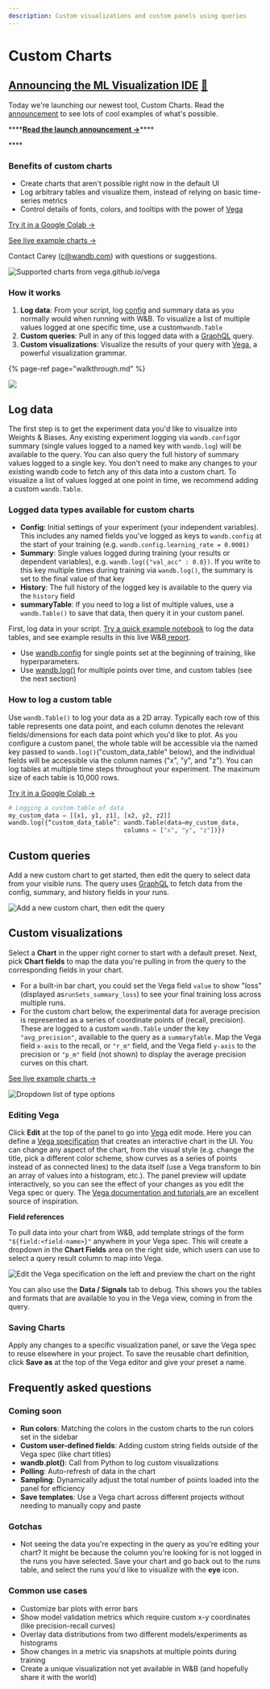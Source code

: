 ```yaml
---
description: Custom visualizations and custom panels using queries
---
```


# Custom Charts

## [Announcing the ML Visualization IDE](https://wandb.ai/wandb/posts/reports/Announcing-the-W-B-Machine-Learning-Visualization-IDE--VmlldzoyNjk3Nzg)  [🎉](https://emojipedia.org/party-popper/)

Today we're launching our newest tool, Custom Charts. Read the [announcement](https://wandb.ai/wandb/posts/reports/Announcing-the-W-B-Machine-Learning-Visualization-IDE--VmlldzoyNjk3Nzg) to see lots of cool examples of what's possible.

\*\*\*\*[**Read the launch announcement →**](https://wandb.ai/wandb/posts/reports/Announcing-the-W-B-Machine-Learning-Visualization-IDE--VmlldzoyNjk3Nzg)\*\*\*\*

\*\*\*\*

### **Benefits of custom charts**

* Create charts that aren't possible right now in the default UI
* Log arbitrary tables and visualize them, instead of relying on basic time-series metrics
* Control details of fonts, colors, and tooltips with the power of [Vega](https://vega.github.io/vega/)

[Try it in a Google Colab →](http://bit.ly/custom-charts-colab)

[See live example charts →](https://app.wandb.ai/demo-team/custom-charts/reports/Custom-Charts--VmlldzoyMTk5MDc)

Contact Carey \(c@wandb.com\) with questions or suggestions.

![Supported charts from vega.github.io/vega](../../../.gitbook/assets/screen-shot-2020-09-09-at-2.18.17-pm.png)

### How it works

1. **Log data**: From your script, log [config](../../../library/config.md) and summary data as you normally would when running with W&B. To visualize a list of multiple values logged at one specific time, use a custom`wandb.Table`
2. **Custom queries**: Pull in any of this logged data with a [GraphQL](https://graphql.org/) query.
3. **Custom visualizations**: Visualize the results of your query with [Vega](https://vega.github.io/vega/), a powerful visualization grammar. 

{% page-ref page="walkthrough.md" %}

![](../../../.gitbook/assets/pr-roc.png)

## Log data

The first step is to get the experiment data you'd like to visualize into Weights & Biases. Any existing experiment logging via `wandb.config`or summary \(single values logged to a named key with `wandb.log`\) will be available to the query. You can also query the full history of summary values logged to a single key. You don't need to make any changes to your existing wandb code to fetch any of this data into a custom chart. To visualize a list of values logged at one point in time, we recommend adding a custom `wandb.Table`.

### **Logged data types available for custom charts**

* **Config**: Initial settings of your experiment \(your independent variables\). This includes any named fields you've logged as keys to `wandb.config` at the start of your training \(e.g. `wandb.config.learning_rate = 0.0001)`
* **Summary**: Single values logged during training \(your results or dependent variables\), e.g. `wandb.log({"val_acc" : 0.8})`. If you write to this key multiple times during training via `wandb.log()`, the summary is set to the final value of that key 
* **History**:  The full history of the logged key is available to the query via the `history` field
* **summaryTable**: If you need to log a list of multiple values, use a `wandb.Table()` to save that data, then query it in your custom panel.

First, log data in your script. [Try a quick example notebook](https://bit.ly/custom-charts-colab) to log the data tables, and see example results in this live W&B[ report](https://app.wandb.ai/demo-team/custom-charts/reports/Custom-Charts--VmlldzoyMTk5MDc).

* Use [wandb.config](../../../library/config.md) for single points set at the beginning of training, like hyperparameters. 
* Use [wandb.log\(\)](../../../library/log.md) for multiple points over time, and custom tables \(see the next section\)

### **How to log a custom table**

Use `wandb.Table()` to log your data as a  2D array. Typically each row of this table represents one data point, and each column denotes the relevant fields/dimensions for each data point which you'd like to plot. As you configure a custom panel, the whole table will be accessible via the named key passed to `wandb.log()`\("custom\_data\_table" below\), and the individual fields will be accessible via the column names \("x", "y", and "z"\). You can log tables at multiple time steps throughout your experiment. The maximum size of each table is 10,000 rows. 

[Try it in a Google Colab →](http://bit.ly/custom-charts-colab)

```python
# Logging a custom table of data
my_custom_data = [[x1, y1, z1], [x2, y2, z2]]
wandb.log({“custom_data_table”: wandb.Table(data=my_custom_data,
                                columns = ["x", "y", "z"])})
```

## Custom queries

Add a new custom chart to get started, then edit the query to select data from your visible runs. The query uses [GraphQL](https://graphql.org/) to fetch data from the config, summary, and history fields in your runs.

![Add a new custom chart, then edit the query](../../../.gitbook/assets/2020-08-28-06.42.40.gif)

## Custom visualizations

Select a **Chart** in the upper right corner to start with a default preset. Next, pick **Chart fields**  to map the data you're pulling in from the query to the corresponding fields in your chart. 

* For a built-in bar chart, you could set the Vega field `value` to show "loss" \(displayed as`runSets_summary_loss`\) to see your final training loss across multiple runs. 
* For the custom chart below, the experimental data for average precision is represented as a series of coordinate points of \(recall, precision\). These are logged to a custom `wandb.Table` under the key `"avg_precision"`, available to the query as a `summaryTable`. Map the Vega field `x-axis` to the recall, or `"r_m"` field, and the Vega field `y-axis` to the precision or `"p_m"` field \(not shown\) to display the average precision curves on this chart.

[See live example charts →](https://app.wandb.ai/demo-team/custom-charts/reports/Custom-Charts--VmlldzoyMTk5MDc)

![Dropdown list of type options](../../../.gitbook/assets/screen-shot-2020-08-28-at-7.00.02-am.png)

### Editing Vega

Click **Edit** at the top of the panel to go into [Vega](https://vega.github.io/vega/) edit mode. Here you can define a [Vega specification](https://vega.github.io/vega/docs/specification/) that creates an interactive chart in the UI.  You can change any aspect of the chart, from the visual style \(e.g. change the title, pick a different color scheme, show curves as a series of points instead of as connected lines\) to the data itself \(use a Vega transform to bin an array of values into a histogram, etc.\). The panel preview will update interactively, so you can see the effect of your changes as you edit the Vega spec or query. The [Vega documentation and tutorials ](https://vega.github.io/vega/)are an excellent source of inspiration.

**Field references**

To pull data into your chart from W&B, add template strings of the form `"${field:<field-name>}"` anywhere in your Vega spec. This will create a dropdown in the **Chart Fields** area on the right side, which users can use to select a query result column to map into Vega.

![Edit the Vega specification on the left and preview the chart on the right](../../../.gitbook/assets/screen-shot-2020-08-28-at-7.04.32-am.png)

You can also use the **Data / Signals** tab to debug. This shows you the tables and formats that are available to you in the Vega view, coming in from the query.

### Saving Charts

Apply any changes to a specific visualization panel, or save the Vega spec to reuse elsewhere in your project. To save the reusable chart definition, click **Save as** at the top of the Vega editor and give your preset a name. 

## Frequently asked questions

### Coming soon

* **Run colors**: Matching the colors in the custom charts to the run colors set in the sidebar
* **Custom user-defined fields**: Adding custom string fields outside of the Vega spec \(like chart titles\)
* **wandb.plot\(\)**: Call from Python to log custom visualizations
* **Polling**: Auto-refresh of data in the chart
* **Sampling**: Dynamically adjust the total number of points loaded into the panel for efficiency
* **Save templates**: Use a Vega chart across different projects without needing to manually copy and paste

### Gotchas

* Not seeing the data you're expecting in the query as you're editing your chart? It might be because the column you're looking for is not logged in the runs you have selected. Save your chart and go back out to the runs table, and select the runs you'd like to visualize with the **eye** icon.

### Common use cases

* Customize bar plots with error bars
* Show model validation metrics which require custom x-y coordinates \(like precision-recall curves\)
* Overlay data distributions from two different models/experiments as histograms
* Show changes in a metric via snapshots at multiple points during training
* Create a unique visualization not yet available in W&B \(and hopefully share it with the world\) 

